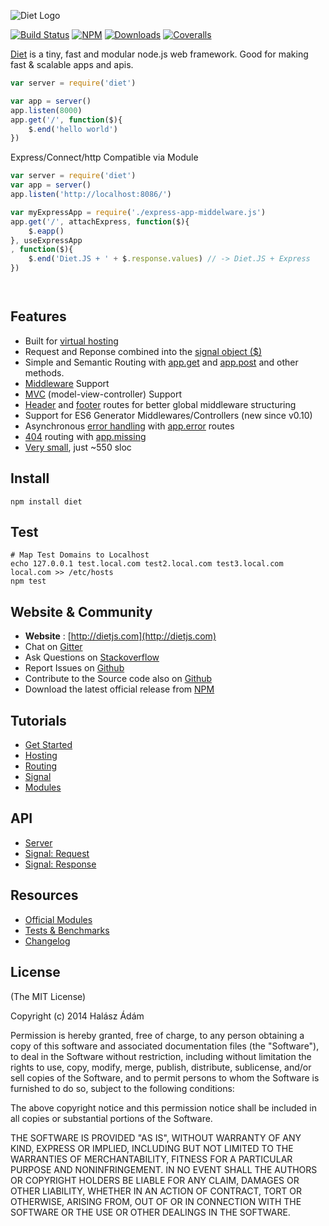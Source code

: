 ![Diet Logo](http://i.imgur.com/Dasjkkp.png)

[![Build Status](http://img.shields.io/travis/adamhalasz/diet.svg?style=flat)](https://travis-ci.org/adamhalasz/diet) [![NPM](http://img.shields.io/npm/v/diet.svg?style=flat)](https://www.npmjs.org/package/diet) [![Downloads](http://img.shields.io/npm/dm/diet.svg?style=flat)](https://www.npmjs.org/package/diet) [![Coveralls](http://img.shields.io/coveralls/adamhalasz/diet.svg?style=flat)](https://coveralls.io/r/adamhalasz/diet)


[Diet](http://dietjs.com) is a tiny, fast and modular node.js web framework. Good for making fast & scalable apps and apis.
```javascript
var server = require('diet')

var app = server()
app.listen(8000)
app.get('/', function($){
    $.end('hello world')
})
```

Express/Connect/http Compatible via Module
```javascript
var server = require('diet')
var app = server()
app.listen('http://localhost:8086/')  

var myExpressApp = require('./express-app-middelware.js')
app.get('/', attachExpress, function($){
    $.eapp()
}, useExpressApp
, function($){
    $.end('Diet.JS + ' + $.response.values) // -> Diet.JS + Express
})




```



## Features 
- Built for [virtual hosting](http://dietjs.com/tutorials/host#) 
- Request and Reponse combined into the [signal object ($)](http://dietjs.com/tutorials/signal#)
- Simple and Semantic Routing with [app.get](http://dietjs.com/api/server#app.get) and [app.post](http://dietjs.com/api/server#app.post) and other methods.
- [Middleware](http://dietjs.com/tutorials/router#middleware) Support
- [MVC](http://dietjs.com/api/server#app.model) (model-view-controller) Support
- [Header](http://dietjs.com/tutorials/router#header) and [footer](http://dietjs.com/tutorials/router#footer) routes for better global middleware structuring
- Support for ES6 Generator Middlewares/Controllers (new since v0.10)
- Asynchronous [error handling](http://dietjs.com/tutorials/router#error) with [app.error](http://dietjs.com/api/server#app.error) routes
- [404](http://dietjs.com/tutorials/router#missing) routing with [app.missing](http://dietjs.com/api/server#app.missing)
- [Very small](http://dietjs.com/resources/comparison#sloc), just ~550 sloc

## Install
```
npm install diet
```

## Test

```
# Map Test Domains to Localhost
echo 127.0.0.1 test.local.com test2.local.com test3.local.com local.com >> /etc/hosts
npm test
```




## Website & Community
- **Website** : [http://dietjs.com](http://dietjs.com)
- Chat on [Gitter](https://gitter.im/adamhalasz/diet)
- Ask Questions on [Stackoverflow](http://stackoverflow.com/questions/ask)
- Report Issues on [Github](https://github.com/adamhalasz/diet/issues)
- Contribute to the Source code also on [Github](https://github.com/adamhalasz/diet)
- Download the latest official release from [NPM](https://www.npmjs.org/package/diet)

## Tutorials
- [Get Started](http://dietjs.com/tutorials/get_started)
- [Hosting](http://dietjs.com/tutorials/host)
- [Routing](http://dietjs.com/tutorials/router)
- [Signal](http://dietjs.com/tutorials/signal)
- [Modules](http://dietjs.com/tutorials/modules)

## API
- [Server](http://dietjs.com/api/server)
- [Signal: Request](http://dietjs.com/api/signal/request)
- [Signal: Response](http://dietjs.com/api/signal/response)

## Resources
- [Official Modules](http://dietjs.com/resources/modules)
- [Tests & Benchmarks](http://dietjs.com/resources/comparison)
- [Changelog](https://github.com/adamhalasz/diet/blob/master/Changelog.md)

## License
(The MIT License)

Copyright (c) 2014 Halász Ádám

Permission is hereby granted, free of charge, to any person obtaining a copy of this software and associated documentation files (the "Software"), to deal in the Software without restriction, including without limitation the rights to use, copy, modify, merge, publish, distribute, sublicense, and/or sell copies of the Software, and to permit persons to whom the Software is furnished to do so, subject to the following conditions:

The above copyright notice and this permission notice shall be included in all copies or substantial portions of the Software.

THE SOFTWARE IS PROVIDED "AS IS", WITHOUT WARRANTY OF ANY KIND, EXPRESS OR IMPLIED, INCLUDING BUT NOT LIMITED TO THE WARRANTIES OF MERCHANTABILITY, FITNESS FOR A PARTICULAR PURPOSE AND NONINFRINGEMENT. IN NO EVENT SHALL THE AUTHORS OR COPYRIGHT HOLDERS BE LIABLE FOR ANY CLAIM, DAMAGES OR OTHER LIABILITY, WHETHER IN AN ACTION OF CONTRACT, TORT OR OTHERWISE, ARISING FROM, OUT OF OR IN CONNECTION WITH THE SOFTWARE OR THE USE OR OTHER DEALINGS IN THE SOFTWARE.
